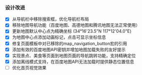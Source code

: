 ### 设计改进
- [x] 从导航栏中移除搜索框，优化导航栏布局
- [x] 移除地图导航功能（百度地图、高德地图和腾讯地图无法正常使用）
- [x] 更新地图默认中心点为精确坐标 (34°16'23.5"N 117°12'04.0"E)
- [x] 为地图中心点添加动画标记，点击可显示坐标信息
- [x] 修复页面模板中对已移除的map_navigation_button宏的引用
- [x] 添加有效的百度地图API密钥并增加地图加载失败的友好提示
- [x] 实现景点、美食等页面到地图页面的导航跳转功能，支持精确定位
- [x] 添加离线模式支持，在百度地图API无法加载时提供静态位置信息
- [ ] 优化首页视觉效果 